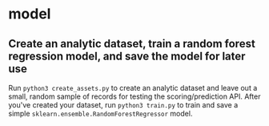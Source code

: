 # model
## Create an analytic dataset, train a random forest regression model, and save the model for later use

Run `python3 create_assets.py` to create an analytic dataset and leave out a small, random sample of records for testing the scoring/prediction API. After you've created your dataset, run `python3 train.py` to train and save a simple `sklearn.ensemble.RandomForestRegressor` model.